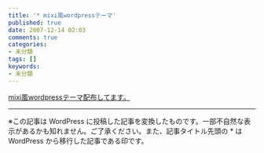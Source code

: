 ```yaml
---
title: '* mixi風wordpressテーマ'
published: true
date: 2007-12-14 02:03
comments: true
categories:
- 未分類
tags: []
keywords:
- 未分類
---
```

[mixi風wordpressテーマ配布してます。](http://www.ikepo.com "mixi風wordpressテーマ配布してます。")

---
※この記事は WordPress に投稿した記事を変換したものです。一部不自然な表示があるかも知れません。ご了承ください。また、記事タイトル先頭の * は WordPress から移行した記事である印です。

